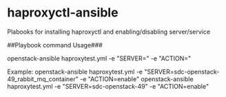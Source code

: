 # haproxyctl-ansible

Plabooks for installing haproxyctl and enabling/disabling server/service

##Playbook command Usage###

openstack-ansible haproxytest.yml -e "SERVER=" -e "ACTION="

Example:
openstack-ansible haproxytest.yml -e "SERVER=sdc-openstack-49_rabbit_mq_container" -e "ACTION=enable"
openstack-ansible haproxytest.yml -e "SERVER=sdc-openstack-49" -e "ACTION=enable"